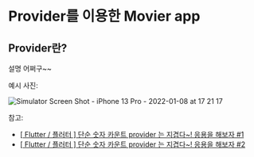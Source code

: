 # Provider를 이용한 Movier app

## Provider란?

설명 어쩌구~~


예시 사진:

![Simulator Screen Shot - iPhone 13 Pro - 2022-01-08 at 17 21 17](https://user-images.githubusercontent.com/74299463/148637399-584ab20f-517b-4c18-bcc7-43901115f121.png)

참고:

- [[ Flutter / 플러터 ] 단순 숫자 카운트 provider 는 지겹다~! 응용을 해보자 #1](https://youtu.be/Mf9eDfi-VhU)
- [[ Flutter / 플러터 ] 단순 숫자 카운트 provider 는 지겹다~! 응용을 해보자 #2](https://youtu.be/dkQvARt7pEk)

